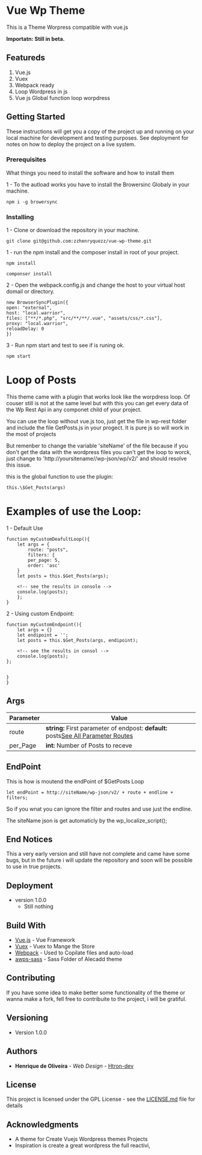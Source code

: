 # Vue Wp Theme

This is a Theme Worpress compatible with vue.js

**Importatn: Still in beta.**
## Featureds

1. Vue.js
2. Vuex
3. Webpack ready
4. Loop Wordpress in js
5. Vue js Global function loop worpdress

## Getting Started

These instructions will get you a copy of the project up and running on your local machine for development and testing purposes. See deployment for notes on how to deploy the project on a live system.

### Prerequisites

What things you need to install the software and how to install them

1 - To the autload works you have to install the Browersinc Globaly in your machine.

```
npm i -g browersync
```

### Installing

1 - Clone or download the repository in your machine.

```
git clone git@github.com:zzhenryquezz/vue-wp-theme.git
```

1 - run the npm install and the composer install in root of your project.

```
npm install
```

```
componser install
```

2 - Open the webpack.config.js and change the host to your virtual host domail or directory.

```                
new BrowserSyncPlugin({
open: "external",
host: "local.warrior",
files: ["**/*.php", "src/**/**/.vue", "assets/css/*.css"],
proxy: "local.warrior",
reloadDelay: 0
})
```

3 - Run npm start and test to see if is runing ok.
```
npm start
```


# Loop of Posts

This theme came with a plugin that works look like the worpdress loop.
Of couser still is not at the same level but with this you can get every data of the Wp Rest Api in any componet child of your project.

You can use the loop without vue.js too, just get the file in wp-rest folder and include the file GetPosts.js in your progect. It is pure js so will work in the most of projects

But remenber to change  the variable 'siteName' of the file because if you don't get the data with the wordpress files you can't get the loop to worck, just change to 'http://yoursitename//wp-json/wp/v2/' and should resolve this issue.


this is the global function to use the plugin:

`this.\$Get_Posts(args)`

# Examples of use the Loop:

1 - Default Use
```
function myCustomDeafultLoop(){
    let args = {
        route: "posts",
        filters: {
        per_page: 5,
        order: 'asc'
    }
    let posts = this.$Get_Posts(args);

    <!-- see the results in console -->
    console.log(posts);
    };
}
```




2 - Using custom Endpoint:

```     
function myCustomEndpoint(){
    let args = {}
    let endipoint = '';
    let posts = this.$Get_Posts(args, endipoint);

    <!-- see the results in consol -->
    console.log(posts);
};


}
}
```     

## Args

Parameter     | Value
------------- | -------------
route         | **string:** First parameter of endpost: __default:__ posts[See All Parameter Routes](http://www.google.fr/)
per_Page      | **int:** Number of Posts to receve

## EndPoint
This is how is moutend the endPoint of $GetPosts Loop
```
let endPoint = http://siteName/wp-json/v2/ + route + endline + filters;
```
So if you wnat you can ignore the filter and routes and use just the endline.

The siteName json is get automaticly by the wp_localize_script();

## End Notices

This a very early version and still have not complete and came have some bugs, but in the future i will update the repository and soon will be possible to use in true projects.


## Deployment

* version 1.0.0
    * Still nothing

## Build With

- [Vue.js](https://vuejs.org/) - Vue Framework
- [Vuex](https://vuex.vuejs.org/) - Vuex to Mange the Store
- [Webpack](https://webpack.js.org/) - Used to Copilate files and auto-load
- [awps-sass](https://github.com/Alecaddd/awps) - Sass Folder of Alecadd theme

## Contributing

If you have some idea to make better some functionality of the theme or wanna make a fork, fell free to contribuite to the project, i will be gratiful.

## Versioning

* Version 1.0.0

## Authors

- **Henrique de Oliveira** - _Web Design_ - [Htron-dev](https://htron-dev.com)

## License

This project is licensed under the GPL License - see the [LICENSE.md](LICENSE.md) file for details

## Acknowledgments

- A theme for Create Vuejs Wordpress themes Projects
- Inspiration is create a great wordpress the full reactivi,
